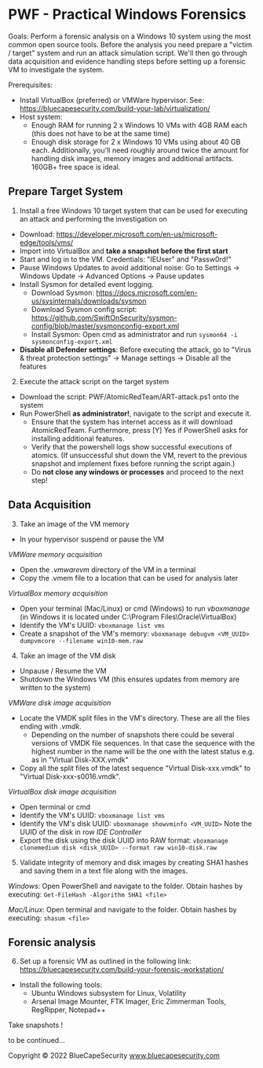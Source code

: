 # PWF - Practical Windows Forensics

Goals: Perform a forensic analysis on a Windows 10 system using the most common open source tools. Before the analysis you need prepare a "victim / target" system and run an attack simulation script. We'll then go through data acquisition and evidence handling steps before setting up a forensic VM to investigate the system. 

Prerequisites:
  * Install VirtualBox (preferred) or VMWare hypervisor. See: https://bluecapesecurity.com/build-your-lab/virtualization/
  * Host system: 
      * Enough RAM for running 2 x Windows 10 VMs with 4GB RAM each (this does not have to be at the same time)
      * Enough disk storage for 2 x Windows 10 VMs using about 40 GB each. Additionally, you'll need roughly around twice the amount for handling disk images, memory images and additional artifacts. 160GB+ free space is ideal. 

## Prepare Target System
1) Install a free Windows 10 target system that can be used for executing an attack and performing the investigation on
* Download: https://developer.microsoft.com/en-us/microsoft-edge/tools/vms/
* Import into VirtualBox and **take a snapshot before the first start**
* Start and log in to the VM. Credentials: "IEUser" and "Passw0rd!"
* Pause Windows Updates to avoid additional noise: Go to Settings -> Windows Update -> Advanced Options -> Pause updates
* Install Sysmon for detailed event logging.
    * Download Sysmon: https://docs.microsoft.com/en-us/sysinternals/downloads/sysmon
    * Download Sysmon config script: https://github.com/SwiftOnSecurity/sysmon-config/blob/master/sysmonconfig-export.xml
    * Install Sysmon: Open cmd as administrator and run `sysmon64 -i sysmonconfig-export.xml`
* **Disable all Defender settings**: Before executing the attack, go to "Virus & threat protection settings" -> Manage settings -> Disable all the features

2) Execute the attack script on the target system
* Download the script: PWF/AtomicRedTeam/ART-attack.ps1 onto the system
* Run PowerShell **as administrator!**, navigate to the script and execute it. 
    * Ensure that the system has internet access as it will download AtomicRedTeam. Furthermore, press [Y] Yes if PowerShell asks for installing additional features.
    * Verify that the powershell logs show successful executions of atomics. (If unsuccessful shut down the VM, revert to the previous snapshot and implement fixes before running the script again.)
    * Do **not close any windows or processes** and proceed to the next step!

## Data Acquisition 
3) Take an image of the VM memory
* In your hypervisor suspend or pause the VM

*VMWare memory acquisition*
  - Open the *.vmwarevm* directory of the VM in a terminal
  - Copy the .vmem file to a location that can be used for analysis later

*VirtualBox memory acquisition*
* Open your terminal (Mac/Linux) or cmd (Windows) to run *vboxmanage* (in Windows it is located under C:\Program Files\Oracle\VirtualBox)
* Identify the VM's UUID: `vboxmanage list vms`
* Create a snapshot of the VM's memory: `vboxmanage debugvm <VM_UUID> dumpvmcore --filename win10-mem.raw`
  
4) Take an image of the VM disk
* Unpause / Resume the VM
* Shutdown the Windows VM (this ensures updates from memory are written to the  system)

*VMWare disk image acquisition* 
* Locate the VMDK split files in the VM's directory. These are all the files ending with *.vmdk*.
    * Depending on the number of snapshots there could be several versions of VMDK file sequences. In that case the sequence with the highest number in the name will be the one with the latest status e.g. as in "Virtual Disk-XXX.vmdk"
* Copy all the split files of the latest sequence "Virtual Disk-xxx.vmdk" to "Virtual Disk-xxx-s0016.vmdk". 
  
*VirtualBox disk image acquisition*
* Open terminal or cmd
* Identify the VM's UUID: `vboxmanage list vms`
* Identify the VM's disk UUID: `vboxmanage showvminfo <VM_UUID>` Note the UUID of the disk in row *IDE Controller*
* Export the disk using the disk UUID into RAW format: `vboxmanage clonemedium disk <disk_UUID> --format raw win10-disk.raw`
  
5) Validate integrity of memory and disk images by creating SHA1 hashes and saving them in a text file along with the images.
  
*Windows*: Open PowerShell and navigate to the folder. Obtain hashes by executing: `Get-FileHash -Algorithm SHA1 <file>`
 
*Mac/Linux*: Open terminal and navigate to the folder. Obtain hashes by executing: `shasum <file>`
  
## Forensic analysis
6) Set up a forensic VM as outlined in the following link: https://bluecapesecurity.com/build-your-forensic-workstation/
* Install the following tools: 
    * Ubuntu Windows subsystem for Linux, Volatility
    * Arsenal Image Mounter, FTK Imager, Eric Zimmerman Tools, RegRipper, Notepad++
  
Take snapshots !
  
to be continued...
  
  
  
Copyright © 2022 BlueCapeSecurity
www.bluecapesecurity.com
  
